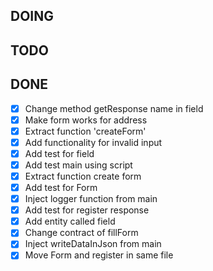 ## DOING


## TODO



 ## DONE

 - [x] Change method getResponse name in field 
 - [x] Make form works for address
 - [x] Extract function 'createForm'
 - [x] Add functionality for invalid input
 - [x] Add test for field
 - [x] Add test main using script
 - [X] Extract function create form
 - [x] Add test for Form
 - [x] Inject logger function from main
 - [x] Add test for register response
 - [x] Add entity called field
 - [x] Change contract of fillForm
 - [x] Inject writeDataInJson from main
 - [X] Move Form and register in same file
